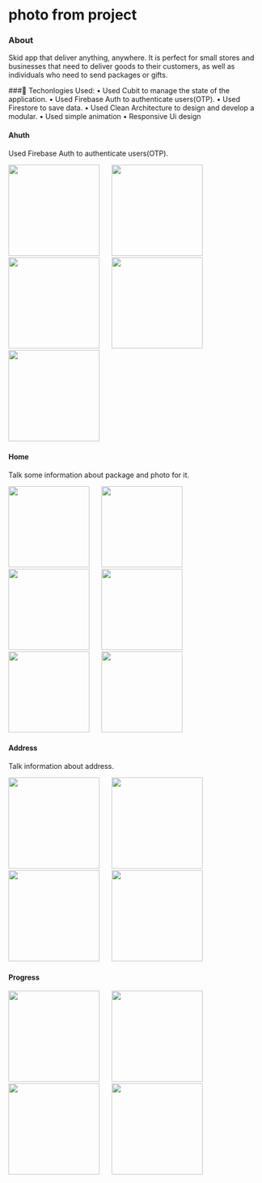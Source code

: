 #  photo from project

### About 
Skid app that deliver anything, anywhere. It is perfect for small stores and businesses that need to deliver goods
to their customers, as well as individuals who need to send packages or gifts.

###🔵 Techonlogies Used:
• Used Cubit to manage the state of the application.
• Used Firebase Auth to authenticate users(OTP).
• Used Firestore to save data.
• Used Clean Architecture to design and develop a modular.
• Used simple animation
• Responsive Ui design

#### Ahuth 
Used Firebase Auth to authenticate users(OTP).
<div>
<img src="https://github.com/MOHAMD-ASHRAF/movies_app/assets/84055555/43cc21f1-60c5-4205-9856-277090d93980" width= 180>
&nbsp;&nbsp;&nbsp;&nbsp;
<img src="https://github.com/MOHAMD-ASHRAF/movies_app/assets/84055555/5b7f790f-3dcc-4c07-bed5-154e7c5fa908" width= 180>
&nbsp;&nbsp;&nbsp;&nbsp;
<img src="https://github.com/MOHAMD-ASHRAF/BMI/assets/84055555/341db43e-1f22-49fe-a7b6-fa7856f8b839" width= 180>
  &nbsp;&nbsp;&nbsp;&nbsp;
<img src="https://github.com/MOHAMD-ASHRAF/BMI/assets/84055555/330fa48f-ba63-4308-a6ed-f68e72ef754f" width= 180>
&nbsp;&nbsp;&nbsp;&nbsp;
<img src="https://github.com/MOHAMD-ASHRAF/movies_app/assets/84055555/7f077cff-3b96-4655-a01c-75ac6bbb0596" width= 180>
  &nbsp;&nbsp;&nbsp;&nbsp;
</div>

#### Home 
Talk some information about package and photo for it.
<div>
<img src="https://github.com/MOHAMD-ASHRAF/movies_app/assets/84055555/789b4468-959b-4052-94c3-0732b6d4c482" width= 160>
&nbsp;&nbsp;&nbsp;&nbsp;
<img src="https://github.com/MOHAMD-ASHRAF/movies_app/assets/84055555/ffb1b06e-9c11-4f11-ada5-e1fd2cd2ad16" width= 160>
&nbsp;&nbsp;&nbsp;&nbsp; 
<img src="https://github.com/MOHAMD-ASHRAF/BMI/assets/84055555/b145e11d-e416-4c28-9f9c-611331d078fd" width= 160>
&nbsp;&nbsp;&nbsp;&nbsp; 
<img src="https://github.com/MOHAMD-ASHRAF/BMI/assets/84055555/ccbf0adf-f703-4e11-8db7-7bb774a49d05" width= 160>
&nbsp;&nbsp;&nbsp;&nbsp; 
<img src="https://github.com/MOHAMD-ASHRAF/BMI/assets/84055555/32f1148f-d76e-44d5-b078-efc11b593daa" width= 160>
&nbsp;&nbsp;&nbsp;&nbsp; 
<img src="https://github.com/MOHAMD-ASHRAF/BMI/assets/84055555/851f4951-2164-4ae9-91aa-49e19051e749" width= 160>
&nbsp;&nbsp;&nbsp;&nbsp; 
<div>
  
#### Address 
Talk information about address.
<div>
<img src="https://github.com/MOHAMD-ASHRAF/BMI/assets/84055555/16ac0e11-a99f-4b47-b79c-3f8c4e05a71c" width= 180>
&nbsp;&nbsp;&nbsp;&nbsp;
<img src="https://github.com/MOHAMD-ASHRAF/BMI/assets/84055555/8ef22233-084f-4058-a0a6-7734798c39ee" width= 180>
&nbsp;&nbsp;&nbsp;&nbsp;
<img src="https://github.com/MOHAMD-ASHRAF/BMI/assets/84055555/40ea530e-a611-4797-a1b8-e94285241943" width= 180>
&nbsp;&nbsp;&nbsp;&nbsp;
<img src="https://github.com/MOHAMD-ASHRAF/BMI/assets/84055555/3bf7364c-8389-42bb-98d8-78e48be7dabc" width= 180>
&nbsp;&nbsp;&nbsp;&nbsp;
</div>

#### Progress 
<div>
<img src="https://github.com/MOHAMD-ASHRAF/BMI/assets/84055555/b1f43286-6b1a-47cf-8aac-2c3f520eeef8" width= 180>
&nbsp;&nbsp;&nbsp;&nbsp;
<img src="https://github.com/MOHAMD-ASHRAF/BMI/assets/84055555/e8e26cf5-4e18-4b0c-ac36-e921fe40b050" width= 180>
&nbsp;&nbsp;&nbsp;&nbsp;
<img src="https://github.com/MOHAMD-ASHRAF/BMI/assets/84055555/78f4923b-e37f-4431-903c-c849b0e9c953" width= 180>
&nbsp;&nbsp;&nbsp;&nbsp;
<img src="https://github.com/MOHAMD-ASHRAF/BMI/assets/84055555/71c11ca3-30b9-4f05-955d-8c5634512529" width= 180>
&nbsp;&nbsp;&nbsp;&nbsp;
</div>
